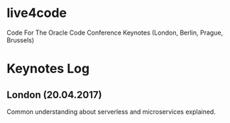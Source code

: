 # live4code
Code For The Oracle Code Conference Keynotes (London, Berlin, Prague, Brussels)

# Keynotes Log

## London (20.04.2017)

Common understanding about serverless and microservices explained. 
